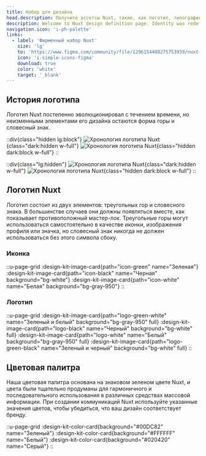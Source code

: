 ```yaml
---
title: Набор для дизайна
head.description: Получите ассетсы Nuxt, такие, как логотип, типографика и цвета..
description: Welcome to Nuxt design definition page. Identity was redefined by handpicking conscientiously colors, and shapes in order to express how easy & joyful Nuxt products are.
navigation.icon: 'i-ph-palette'
links:
  - label: 'Фирменный набор Nuxt'
    size: 'lg'
    to: 'https://www.figma.com/community/file/1296154408275753939/nuxt-brand-kit'
    icon: 'i-simple-icons-figma'
    download: true
    color: 'white'
    target: '_blank'
---
```


## История логотипа

Логотип Nuxt постепенно эволюционировал с течением времени, но неизменными элементами его дизайна остаются форма горы и словесный знак.

::div{class="hidden lg:block"}
![Хронология логотипа Nuxt](/assets/design-kit/timeline-light.svg){class="dark:hidden w-full"}
![Хронология логотипа Nuxt](/assets/design-kit/timeline-dark.svg){class="hidden dark:block w-full"}
::

::div{class="lg:hidden"}
![Хронология логотипа Nuxt](/assets/design-kit/timeline-mobile-light.svg){class="dark:hidden w-full"}
![Хронология логотипа Nuxt](/assets/design-kit/timeline-mobile-dark.svg){class="hidden dark:block w-full"}
::

## Логотип Nuxt

Логотип состоит из двух элементов: треугольных гор и словесного знака. В большинстве случаев они должны появляться вместе, как показывает противоположный мастер-лок. Треугольные горы могут использоваться самостоятельно в качестве иконки, изображения профиля или значка, но словесный знак никогда не должен использоваться без этого символа сбоку.

### Иконка

::u-page-grid
  :design-kit-image-card{path="icon-green" name="Зеленая"}
  :design-kit-image-card{path="icon-black" name="Черная" background="bg-white"}
  :design-kit-image-card{path="icon-white" name="Белая" background="bg-gray-950"}
::

### Логотип

::u-page-grid
  :design-kit-image-card{path="logo-green-white" name="Зеленый и белый" background="bg-gray-950" full}
  :design-kit-image-card{path="logo-black" name="Черный" background="bg-white" full}
  :design-kit-image-card{path="logo-white" name="Белый" background="bg-gray-950" full}
  :design-kit-image-card{path="logo-green-black" name="Зеленый и черный" background="bg-white" full}
::

## Цветовая палитра

Наша цветовая палитра основана на знаковом зеленом цвете Nuxt, и цвета были тщательно продуманы для гармоничного и последовательного использования в различных средствах массовой информации. При создании коммуникаций Nuxt используйте указанные значения цветов, чтобы убедиться, что ваш дизайн соответствует бренду.

::u-page-grid
  :design-kit-color-card{background="#00DC82" name="Зеленый"}
  :design-kit-color-card{background="#FFFFFF" name="Белый"}
  :design-kit-color-card{background="#020420" name="Серый"}
::

